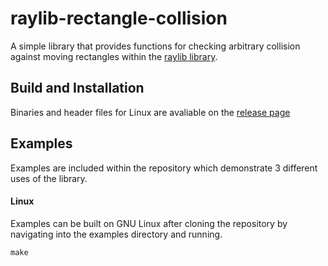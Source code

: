 # raylib-rectangle-collision
A simple library that provides functions for checking arbitrary collision against moving rectangles within the [raylib library](https://github.com/raysan5/raylib).

## Build and Installation 
Binaries and header files for Linux are avaliable on the [release page](https://github.com/seang04/raylib-swept-aabb-collision/releases)

## Examples
Examples are included within the repository which demonstrate 3 different uses of the library. 
#### Linux
Examples can be built on GNU Linux after cloning the repository by navigating into the examples directory and running.
```
make
```
